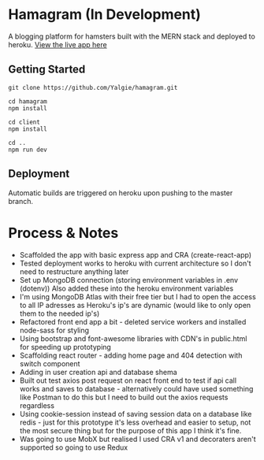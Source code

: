 # Hamagram (In Development)

A blogging platform for hamsters built with the MERN stack and deployed to heroku. [View the live app here](https://hamagram.herokuapp.com/)

## Getting Started
``` Install Instructions
git clone https://github.com/Yalgie/hamagram.git

cd hamagram
npm install

cd client
npm install

cd ..
npm run dev 
```

## Deployment
Automatic builds are triggered on heroku upon pushing to the master branch.

# Process & Notes
- Scaffolded the app with basic express app and CRA (create-react-app)
- Tested deployment works to heroku with current architecture so I don't need to restructure anything later
- Set up MongoDB connection (storing environment variables in .env (dotenv)) Also added these into the heroku environment variables
- I'm using MongoDB Atlas with their free tier but I had to open the access to all IP adresses as Heroku's ip's are dynamic (would like to only open them to the needed ip's)
- Refactored front end app a bit - deleted service workers and installed node-sass for styling
- Using bootstrap and font-awesome libraries with CDN's in public.html for speeding up prototyping
- Scaffolding react router - adding home page and 404 detection with switch component
- Adding in user creation api and database shema
- Built out test axios post request on react front end to test if api call works and saves to database - alternatively could have used something like Postman to do this but I need to build out the axios requests regardless
- Using cookie-session instead of saving session data on a database like redis - just for this prototype it's less overhead and easier to setup, not the most secure thing but for the purpose of this app I think it's fine.
- Was going to use MobX but realised I used CRA v1 and decoraters aren't supported so going to use Redux